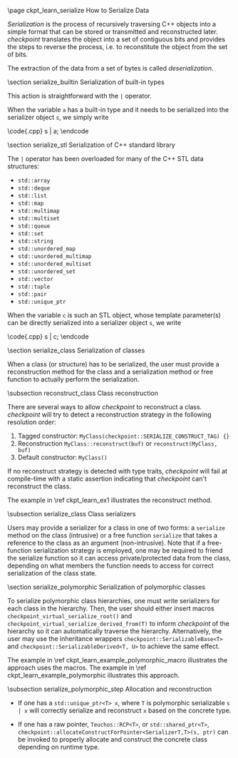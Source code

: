 \page ckpt_learn_serialize How to Serialize Data

*Serialization* is the process of recursively traversing C++ objects into a
simple format that can be stored or transmitted and reconstructed later.
*checkpoint* translates the object into a set of contiguous bits and provides
the steps to reverse the process, i.e. to reconstitute the object from the set
of bits.

The extraction of the data from a set of bytes is called *deserialization*.

\section serialize_builtin Serialization of built-in types

This action is straightforward with the ```|``` operator.

When the variable `a` has a built-in type and it needs to be serialized
into the serializer object `s`, we simply write

\code{.cpp}
s | a;
\endcode

\section serialize_stl Serialization of C++ standard library

The `|` operator has been overloaded for many of the C++ STL data structures:
  - `std::array`
  - `std::deque`
  - `std::list`
  - `std::map`
  - `std::multimap`
  - `std::multiset`
  - `std::queue`
  - `std::set`
  - `std::string`
  - `std::unordered_map`
  - `std::unordered_multimap`
  - `std::unordered_multiset`
  - `std::unordered_set`
  - `std::vector`
  - `std::tuple`
  - `std::pair`
  - `std::unique_ptr`

When the variable `c` is such an STL object, whose template parameter(s) can
be directly serialized into a serializer object `s`, we write

\code{.cpp}
s | c;
\endcode

\section serialize_class Serialization of classes

When a class (or structure) has to be serialized, the user must provide a
reconstruction method for the class and a serialization method or free function
to actually perform the serialization.

\subsection reconstruct_class Class reconstruction

There are several ways to allow *checkpoint* to reconstruct a
class. *checkpoint* will try to detect a reconstruction strategy in the
following resolution order:
  1. Tagged constructor: `MyClass(checkpoint::SERIALIZE_CONSTRUCT_TAG) {}`
  1. Reconstruction `MyClass::reconstruct(buf)` or `reconstruct(MyClass, buf)`
  1. Default constructor: `MyClass()`

If no reconstruct strategy is detected with type traits, *checkpoint* will fail
at compile-time with a static assertion indicating that *checkpoint* can't
reconstruct the class.

The example in \ref ckpt_learn_ex1 illustrates the reconstruct method.

\subsection serialize_class Class serializers

Users may provide a serializer for a class in one of two forms: a `serialize`
method on the class (intrusive) or a free function `serialize` that takes a
reference to the class as an argument (non-intrusive). Note that if a
free-function serialization strategy is employed, one may be required to friend
the serialize function so it can access private/protected data from the class,
depending on what members the function needs to access for correct serialization
of the class state.

\section serialize_polymorphic Serialization of polymorphic classes

To serialize polymorphic class hierarchies, one must write serializers for each
class in the hierarchy. Then, the user should either insert macros
`checkpoint_virtual_serialize_root()` and
`checkpoint_virtual_serialize_derived_from(T)` to inform *checkpoint* of the
hierarchy so it can automatically traverse the hierarchy. Alternatively, the
user may use the inheritance wrappers `checkpoint::SerializableBase<T>` and
`checkpoint::SerializableDerived<T, U>` to achieve the same effect.

The example in \ref ckpt_learn_example_polymorphic_macro illustrates the
approach uses the macros. The example in \ref ckpt_learn_example_polymorphic
illustrates this approach.

\subsection serialize_polymorphic_step Allocation and reconstruction

- If one has a `std::unique_ptr<T> x`, where `T` is polymorphic serializable
  `s | x` will correctly serialize and reconstruct `x` based on the concrete
  type.

- If one has a raw pointer, `Teuchos::RCP<T>`, or `std::shared_ptr<T>`,
   `checkpoint::allocateConstructForPointer<SerializerT,T>(s, ptr)` can be
   invoked to properly allocate and construct the concrete class depending on
   runtime type.
